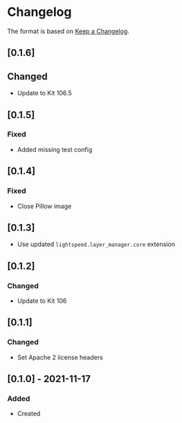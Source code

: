 # Changelog
The format is based on [Keep a Changelog](https://keepachangelog.com/en/1.0.0/).

## [0.1.6]
## Changed
- Update to Kit 106.5

## [0.1.5]
### Fixed
- Added missing test config

## [0.1.4]
### Fixed
- Close Pillow image

## [0.1.3]
- Use updated `lightspeed.layer_manager.core` extension

## [0.1.2]
### Changed
- Update to Kit 106

## [0.1.1]
### Changed
- Set Apache 2 license headers

## [0.1.0] - 2021-11-17
### Added
- Created
